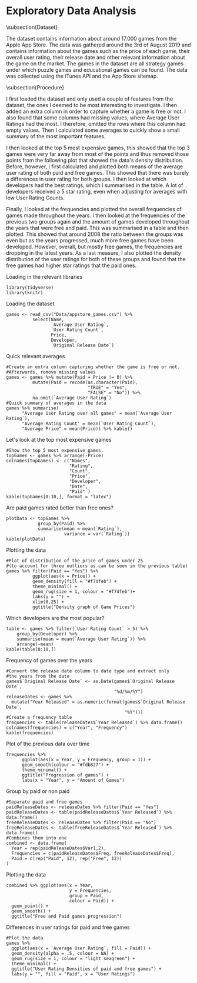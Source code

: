 # Exploratory Data Analysis

\subsection{Dataset}

The dataset contains information about around 17.000 games from the Apple App Store. The data was gathered around the 3rd of August 2019 and contains information about the games such as the price of each game, their overall user rating, their release date and other relevant information about the game on the market. The games in the dataset are all strategy games under which puzzle games and educational games can be found. The data was collected using the iTunes API and the App Store sitemap. 


\subsection{Procedure}

I first loaded the dataset and only used a couple of features from the dataset, the ones I deemed to be most interesting to investigate. I then added an extra column in order to capture whether a game is free or not. I also found that some columns had missing values, where Average User Ratings had the most. I therefore, omitted the rows where this column had empty values. Then I calculated some averages to quickly show a small summary of the most important features. 

I then looked at the top 5 most expensive games, this showed that the top 3 games were very far away from most of the points and thus removed those points from the following plot that showed the data's density distribution. Before, however, I first calculated and plotted both means of the average user rating of both paid and free games. This showed that there was barely a differences in user rating for both groups. I then looked at which developers had the best ratings, which I summarised in the table. A lot of developers received a 5 star rating, even when adjusting for averages with low User Rating Counts. 

Finally, I looked at the frequencies and plotted the overall frequencies of games made throughout the years. I then looked at the frequencies of the previous two groups again and the amount of games developed throughout the years that were free and paid. This was summarised in a table and then plotted. This showed that around 2008 the ratio between the groups was even but as the years progressed, much more free games have been developed. However, overall, but mostly free games, the frequencies are dropping in the latest years. As a last measure, I also plotted the density distribution of the user ratings for both of these groups and found that the free games had higher star ratings that the paid ones. 


Loading in the relevant libraries  
```{r}
library(tidyverse)
library(knitr)
```
  
Loading the dataset
```{r}
games <- read_csv("Data/appstore_games.csv") %>% 
          select(Name, 
                 `Average User Rating`, 
                 `User Rating Count`, 
                 Price, 
                 Developer, 
                 `Original Release Date`)  
```

Quick relevant averages
```{r}
#Create an extra column capturing whether the game is free or not. 
#Afterwards, remove missing values
games <- games %>% mutate(Paid = Price != 0) %>%  
          mutate(Paid = recode(as.character(Paid), 
                               "TRUE" = "Yes", 
                               "FALSE" = "No")) %>% 
          na.omit(`Average User Rating`)
#Quick summary of averages in the data
games %>% summarise(
      "Average User Rating over all games" = mean(`Average User Rating`),
      "Average Rating Count" = mean(`User Rating Count`),
      "Average Price" = mean(Price)) %>% kable()
```

Let's look at the top most expensive games
```{r}
#Show the top 5 most expensive games. 
topGames <- games %>% arrange(-Price)
colnames(topGames) <- c("Names", 
                        "Rating", 
                        "Count", 
                        "Price", 
                        "Developer", 
                        "Date", 
                        "Paid" )
kable(topGames[0:10,], format = "latex")
```


Are paid games rated better than free ones?
```{r}
plotData <- topGames %>% 
            group_by(Paid) %>% 
            summarise(mean = mean(`Rating`), 
                      variance = var(`Rating`))
kable(plotData)
```

Plotting the data
```{r}
#Plot of distribution of the price of games under 25 
#(to account for three outliers as can be seen in the previous table)
games %>% filter(Paid == "Yes") %>% 
          ggplot(aes(x = Price)) + 
          geom_density(fill = "#f7dfeb") + 
          theme_minimal() +
          geom_rug(size = 1, colour = "#f7dfeb")+
          labs(y = "") +
          xlim(0,25) +
          ggtitle("Density graph of Game Prices") 
```

Which developers are the most popular?
```{r}
table <- games %>% filter(`User Rating Count` > 5) %>% 
    group_by(Developer) %>% 
    summarise(mean = mean(`Average User Rating`)) %>% 
    arrange(-mean)
kable(table[0:10,])
```

Frequency of games over the years
```{r}
#Convert the release date column to date type and extract only 
#the years from the date
games$`Original Release Date` <- as.Date(games$`Original Release Date`, 
                                         "%d/%m/%Y")
releaseDates <- games %>% 
  mutate("Year Released" = as.numeric(format(games$`Original Release Date`, 
                                             "%Y"))) 
#Create a frequency table
frequencies <- table(releaseDates$`Year Released`) %>% data.frame()
colnames(frequencies) = c("Year", "Frequency")
kable(frequencies)
```

Plot of the previous data over time
```{r}
frequencies %>% 
      ggplot(aes(x = Year, y = Frequency, group = 1)) + 
      geom_smooth(colour = "#fdb827") +  
      theme_minimal() + 
      ggtitle("Progression of games") +
      labs(x = "Year", y = "Amount of Games")
```

Group by paid or non paid
```{r}
#Separate paid and free games
paidReleaseDates <- releaseDates %>% filter(Paid == "Yes")
paidReleaseDates <- table(paidReleaseDates$`Year Released`) %>% data.frame() 
freeReleaseDates <- releaseDates %>% filter(Paid == "No")
freeReleaseDates <- table(freeReleaseDates$`Year Released`) %>% data.frame()
#Combines them into one 
combined <- data.frame(
  Year = rep(paidReleaseDates$Var1,2),
  Frequencies = c(paidReleaseDates$Freq, freeReleaseDates$Freq),
  Paid = c(rep("Paid", 12), rep("Free", 12))
)
```

Plotting the data
```{r}
combined %>% ggplot(aes(x = Year, 
                        y = Frequencies, 
                        group = Paid, 
                        colour = Paid)) + 
  geom_point() + 
  geom_smooth() +
  ggtitle("Free and Paid games progression") 
```

Differences in user ratings for paid and free games
```{r}
#Plot the data
games %>% 
  ggplot(aes(x = `Average User Rating`, fill = Paid)) +
  geom_density(alpha = .5, colour = NA) +
  geom_rug(size = 1, colour = "light seagreen") +
  theme_minimal() +
  ggtitle("User Rating Densities of paid and free games") +
  labs(y = "", fill = "Paid", x = "User Ratings")
```
